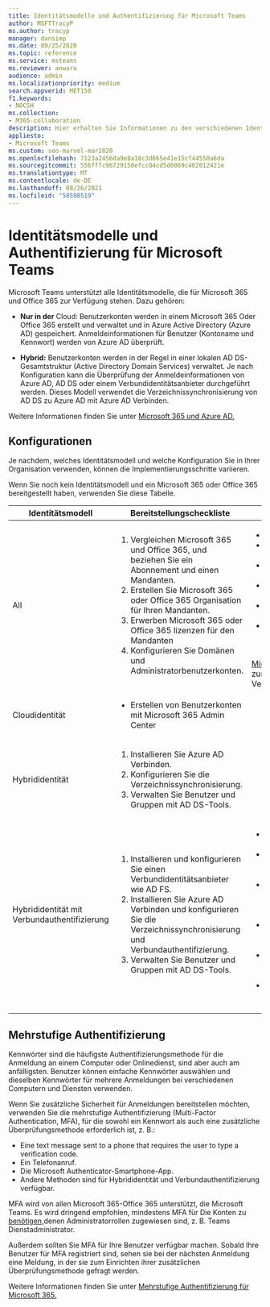 ```yaml
---
title: Identitätsmodelle und Authentifizierung für Microsoft Teams
author: MSFTTracyP
ms.author: tracyp
manager: dansimp
ms.date: 09/25/2020
ms.topic: reference
ms.service: msteams
ms.reviewer: anwara
audience: admin
ms.localizationpriority: medium
search.appverid: MET150
f1.keywords:
- NOCSH
ms.collection:
- M365-collaboration
description: Hier erhalten Sie Informationen zu den verschiedenen Identitätsmodellen für Microsoft Teams, z. B. nur Cloud und Hybrid. Außerdem erhalten Sie Informationen zur mehrstufigen Authentifizierung.
appliesto:
- Microsoft Teams
ms.custom: seo-marvel-mar2020
ms.openlocfilehash: 7123a2456da9e8a18c3d665e41e15cf44550a6da
ms.sourcegitcommit: 556fffc96729150efcc04cd5d6069c402012421e
ms.translationtype: MT
ms.contentlocale: de-DE
ms.lasthandoff: 08/26/2021
ms.locfileid: "58598519"
---
```

# <a name="identity-models-and-authentication-for-microsoft-teams"></a>Identitätsmodelle und Authentifizierung für Microsoft Teams

Microsoft Teams unterstützt alle Identitätsmodelle, die für Microsoft 365 und Office 365 zur Verfügung stehen. Dazu gehören:

- **Nur in der** Cloud: Benutzerkonten werden in einem Microsoft 365 Oder Office 365 erstellt und verwaltet und in Azure Active Directory (Azure AD) gespeichert. Anmeldeinformationen für Benutzer (Kontoname und Kennwort) werden von Azure AD überprüft.

- **Hybrid:** Benutzerkonten werden in der Regel in einer lokalen AD DS-Gesamtstruktur (Active Directory Domain Services) verwaltet. Je nach Konfiguration kann die Überprüfung der Anmeldeinformationen von Azure AD, AD DS oder einem Verbundidentitätsanbieter durchgeführt werden. Dieses Modell verwendet die Verzeichnissynchronisierung von AD DS zu Azure AD mit Azure AD Verbinden.

Weitere Informationen finden Sie unter [Microsoft 365 und Azure AD.](/microsoft-365/enterprise/about-microsoft-365-identity)

## <a name="configurations"></a>Konfigurationen

Je nachdem, welches Identitätsmodell und welche Konfiguration Sie in Ihrer Organisation verwenden, können die Implementierungsschritte variieren.

Wenn Sie noch kein Identitätsmodell und ein Microsoft 365 oder Office 365 bereitgestellt haben, verwenden Sie diese Tabelle. 

|Identitätsmodell |Bereitstellungscheckliste  |Weitere Informationen  |
|---------|---------|---------|
|All     |<ol type="1"><li>Vergleichen Microsoft 365 und Office 365, und beziehen Sie ein Abonnement und einen Mandanten.</li><li>Erstellen Sie Microsoft 365 oder Office 365 Organisation für Ihren Mandanten.</li><li>Erwerben Microsoft 365 oder Office 365 lizenzen für den Mandanten</li><li>Konfigurieren Sie Domänen und Administratorbenutzerkonten.</li></ol>  |<ul><li>[Office 365 von Planoptionen](/office365/servicedescriptions/office-365-platform-service-description/office-365-plan-options)</li><li>[Vergleich Microsoft 365 for Business-Pläne](https://go.microsoft.com/fwlink/?linkid=854617)</li><li>[Kaufen oder Entfernen von Abonnementlizenzen](https://support.office.com/article/Buy-licenses-for-your-Office-365-for-business-subscription-36081d8d-b3fa-4948-8c34-e217bba825e1)</li><li>[Hinzufügen von Lizenzen zu einem Abonnement](https://support.office.com/article/Add-licenses-to-a-subscription-paid-for-using-a-product-key-4fb4bd7e-3920-4ce0-98fb-0c06e3fedf53)</li><li>[Einrichten von Microsoft 365 Business](https://support.office.com/Article/set-up-Office-365-for-business-6a3a29a0-e616-4713-99d1-15eda62d04fa)</li><li>[Hinzufügen einer Domäne mit dem Setup-Assistenten](https://support.office.com/article/Add-users-and-domain-with-the-setup-wizard-6383f56d-3d09-4dcb-9b41-b5f5a5efd611)</li></ul><br>[Microsoft FastTrack](https://www.microsoft.com/fasttrack/microsoft-365) steht Ihnen zur Unterstützung zur Verfügung.  |
|Cloudidentität     |<ul><li>Erstellen von Benutzerkonten mit Microsoft 365 Admin Center</li></ul> |<ul style="list-style-type:none"><li>[Hinzufügen von Benutzern und Zuweisen von Lizenzen](https://support.office.com/article/Add-users-individually-or-in-bulk-to-Office-365-Admin-Help-1970f7d6-03b5-442f-b385-5880b9c256ec)</li></ul> |
|Hybrididentität     |<ol type="1"><li>Installieren Sie Azure AD Verbinden.</li><li>Konfigurieren Sie die Verzeichnissynchronisierung.</li><li>Verwalten Sie Benutzer und Gruppen mit AD DS-Tools.</li></ol> |<ul style="list-style-type:none"><li>[Einrichten der Verzeichnissynchronisierung](/microsoft-365/enterprise/set-up-directory-synchronization)</li></ul> |
|Hybrididentität mit Verbundauthentifizierung    |<ol type="1"><li>Installieren und konfigurieren Sie einen Verbundidentitätsanbieter wie AD FS.</li><li>Installieren Sie Azure AD Verbinden und konfigurieren Sie die Verzeichnissynchronisierung und Verbundauthentifizierung.</li><li>Verwalten Sie Benutzer und Gruppen mit AD DS-Tools.</li></ol> |<ul><li>[Planen der AD FS-Bereitstellung](/previous-versions/azure/azure-services/dn151324(v=azure.100))</li><li>[Prüfliste: Bereitstellen der Verbundserverfarm unter Windows Server 2012 R2](/previous-versions/azure/azure-services/dn528856(v=azure.100))</li><li>[Konfigurieren des Extranetzugriffs für AD FS unter Windows Server 2012 R2](/previous-versions/azure/azure-services/dn528859(v=azure.100))</li><li>[Einrichten einer Vertrauensstellung zwischen AD FS und Azure AD](/previous-versions/azure/azure-services/jj205461(v=azure.100))</li><li>[Überprüfen und Verwalten von einmaligem Anmelden mit AD FS](/previous-versions/azure/azure-services/jj151809(v=azure.100))</li><li>[Einrichten der Verzeichnissynchronisierung](/microsoft-365/enterprise/set-up-directory-synchronization)</li></ul> |
||||

## <a name="multi-factor-authentication"></a>Mehrstufige Authentifizierung

Kennwörter sind die häufigste Authentifizierungsmethode für die Anmeldung an einem Computer oder Onlinedienst, sind aber auch am anfälligsten. Benutzer können einfache Kennwörter auswählen und dieselben Kennwörter für mehrere Anmeldungen bei verschiedenen Computern und Diensten verwenden. 

Wenn Sie zusätzliche Sicherheit für Anmeldungen bereitstellen möchten, verwenden Sie die mehrstufige Authentifizierung (Multi-Factor Authentication, MFA), für die sowohl ein Kennwort als auch eine zusätzliche Überprüfungsmethode erforderlich ist, z. B.:

- Eine text message sent to a phone that requires the user to type a verification code.
- Ein Telefonanruf.
- Die Microsoft Authenticator-Smartphone-App.
- Andere Methoden sind für Hybrididentität und Verbundauthentifizierung verfügbar.

MFA wird von allen Microsoft 365-Office 365 unterstützt, die Microsoft Teams. Es wird dringend empfohlen, mindestens MFA für Die Konten zu [benötigen,](/microsoft-365/admin/add-users/about-admin-roles?view=o365-worldwide)denen Administratorrollen zugewiesen sind, z. B. Teams Dienstadministrator.

Außerdem sollten Sie MFA für Ihre Benutzer verfügbar machen. Sobald Ihre Benutzer für MFA registriert sind, sehen sie bei der nächsten Anmeldung eine Meldung, in der sie zum Einrichten ihrer zusätzlichen Überprüfungsmethode gefragt werden. 

Weitere Informationen finden Sie unter [Mehrstufige Authentifizierung für Microsoft 365.](/microsoft-365/admin/security-and-compliance/multi-factor-authentication-microsoft-365)